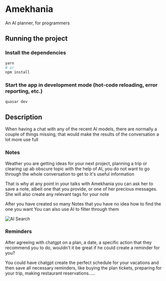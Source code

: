# Amekhania

An AI planner, for programmers

## Running the project

### Install the dependencies

```bash
yarn
# or
npm install
```

### Start the app in development mode (hot-code reloading, error reporting, etc.)

```bash
quasar dev
```

## Description

When having a chat with any of the recent AI models, there are normally a couple of things missing, that would make the results of the conversation a lot more use full

### Notes

Weather you are getting ideas for your next project, planning a trip or clearing up ab obscure topic with the help of AI, you do not want to go through the whole conversation to get to it's useful information

That is why at any point in your talks with Amekhania you can ask her to save a note, albeit one that you provide, or one of her precious messages. She will also create any relevant tags for your note

After you have created so many Notes that you have no idea how to find the one you want
You can also use AI to filter through them

![AI Search](https://github.com/Segmentree/Amekhania/blob/main/public/searchGif.gif?raw=true)

### Reminders

After agreeing with chatgpt on a plan, a date, a specific action that they recommend you to do, wouldn't it be great if he could create a reminder for you?

You could have chatgpt create the perfect schedule for your vacations and then save all necessary reminders, like buying the plan tickets, preparing for your trip, making restaurant reservations.....
